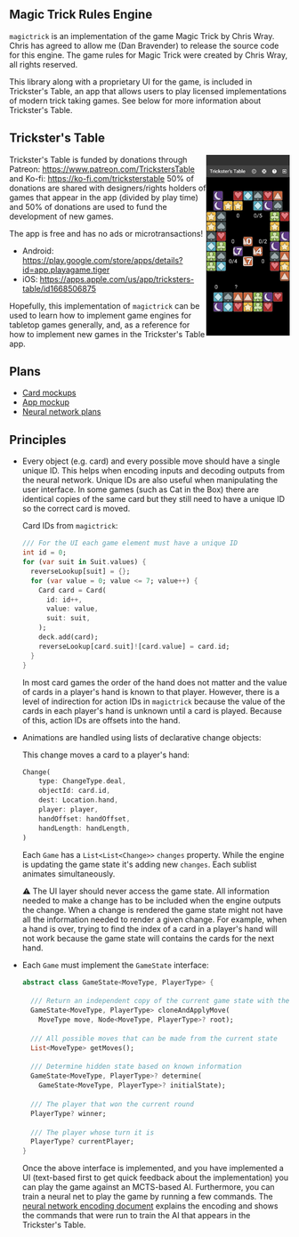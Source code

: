 ## Magic Trick Rules Engine

`magictrick` is an implementation of the game Magic Trick by Chris Wray. Chris has agreed to allow me (Dan Bravender) to release the source code for this engine. The game rules for Magic Trick were created by Chris Wray, all rights reserved.

This library along with a proprietary UI for the game, is included in Trickster's Table, an app that allows users to play licensed implementations of modern trick taking games. See below for more information about Trickster's Table.

## Trickster's Table

<img src="screenshots/screenshot01.png" width="150px" align="right"/>

Trickster's Table is funded by donations through Patreon: https://www.patreon.com/TrickstersTable and Ko-fi: https://ko-fi.com/tricksterstable 50% of donations are shared with designers/rights holders of games that appear in the app (divided by play time) and 50% of donations are used to fund the development of new games.

The app is free and has no ads or microtransactions!

* Android: https://play.google.com/store/apps/details?id=app.playagame.tiger
* iOS: https://apps.apple.com/us/app/tricksters-table/id1668506875

Hopefully, this implementation of `magictrick` can be used to learn how to implement game engines for tabletop games generally, and, as a reference for how to implement new games in the Trickster's Table app.

## Plans

* [Card mockups](planning/magictrick-mockups.svg)
* [App mockup](planning/horizontal-magic-trick.png)
* [Neural network plans](planning/neural-network.md)

## Principles

* Every object (e.g. card) and every possible move should have a single unique ID. This helps when encoding inputs and decoding outputs from the neural network. Unique IDs are also useful when manipulating the user interface. In some games (such as Cat in the Box) there are identical copies of the same card but they still need to have a unique ID so the correct card is moved.

    Card IDs from `magictrick`:
    ```dart
    /// For the UI each game element must have a unique ID
    int id = 0;
    for (var suit in Suit.values) {
      reverseLookup[suit] = {};
      for (var value = 0; value <= 7; value++) {
        Card card = Card(
          id: id++,
          value: value,
          suit: suit,
        );
        deck.add(card);
        reverseLookup[card.suit]![card.value] = card.id;
      }
    }
    ```

    In most card games the order of the hand does not matter and the value of cards in a player's hand is known to that player. However, there is a level of indirection for action IDs in `magictrick` because the value of the cards in each player's hand is unknown until a card is played. Because of this, action IDs are offsets into the hand.

* Animations are handled using lists of declarative change objects:

    This change moves a card to a player's hand:

    ```dart
    Change(
        type: ChangeType.deal,
        objectId: card.id,
        dest: Location.hand,
        player: player,
        handOffset: handOffset,
        handLength: handLength,
    )
    ```

    Each `Game` has a `List<List<Change>>` `changes` property. While the engine is updating the game state it's adding new `changes`. Each sublist animates simultaneously.

    ⚠️ The UI layer should never access the game state. All information needed to make a change has to be included when the engine outputs the change. When a change is rendered the game state might not have all the information needed to render a given change. For example, when a hand is over, trying to find the index of a card in a player's hand will not work because the game state will contains the cards for the next hand.

* Each `Game` must implement the `GameState` interface:

    ```dart
    abstract class GameState<MoveType, PlayerType> {

      /// Return an independent copy of the current game state with the selected move applied
      GameState<MoveType, PlayerType> cloneAndApplyMove(
        MoveType move, Node<MoveType, PlayerType>? root);

      /// All possible moves that can be made from the current state
      List<MoveType> getMoves();

      /// Determine hidden state based on known information
      GameState<MoveType, PlayerType>? determine(
        GameState<MoveType, PlayerType>? initialState);

      /// The player that won the current round
      PlayerType? winner;

      /// The player whose turn it is
      PlayerType? currentPlayer;
    }

    ```
    Once the above interface is implemented, and you have implemented a UI (text-based first to get quick feedback about the implementation) you can play the game against an MCTS-based AI. Furthermore, you can train a neural net to play the game by running a few commands. The [neural network encoding document](planning/neural-network.md) explains the encoding and shows the commands that were run to train the AI that appears in the Trickster's Table.
